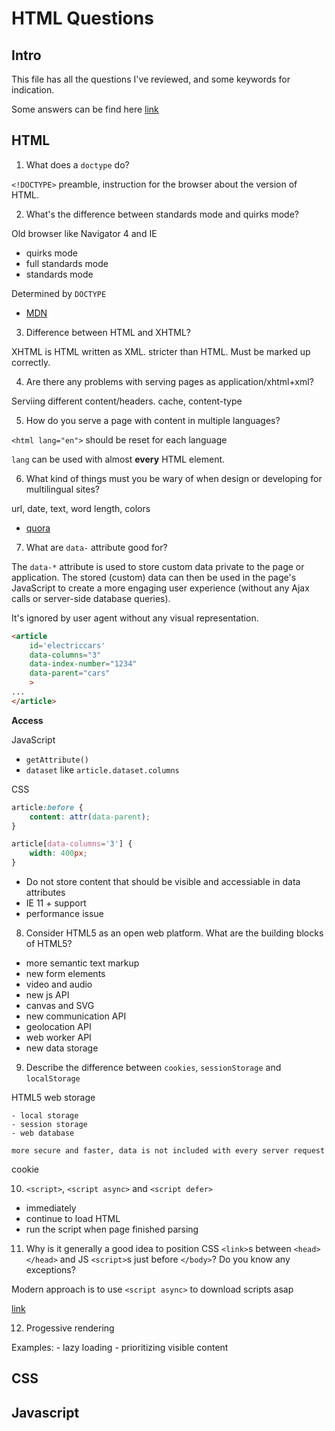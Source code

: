 # HTML Questions

## Intro

This file has all the questions I've reviewed, and some keywords for indication.

Some answers can be find here [link](http://flowerszhong.github.io/2013/11/20/html-questions.html)

## HTML

1. What does a `doctype` do?

`<!DOCTYPE>` preamble, instruction for the browser about the version of HTML.

2. What's the difference between standards mode and quirks mode?

Old browser like Navigator 4 and IE

- quirks mode
- full standards mode
- standards mode

Determined by `DOCTYPE`

- [MDN](https://developer.mozilla.org/en-US/docs/Quirks_Mode_and_Standards_Mode)

3. Difference between HTML and XHTML?

XHTML is HTML written as XML. stricter than HTML. Must be marked up correctly.

4. Are there any problems with serving pages as application/xhtml+xml?

Serviing different content/headers. cache, content-type

5. How do you serve a page with content in multiple languages?

`<html lang="en">` should be reset for each language

`lang` can be used with almost **every** HTML element.

6. What kind of things must you be wary of when design or developing for multilingual sites?

url, date, text, word length, colors

- [quora](https://www.quora.com/What-kind-of-things-one-should-be-wary-of-when-designing-or-developing-for-multilingual-sites)

7. What are `data-` attribute good for?

The `data-*` attribute is used to store custom data private to the page or application.
The stored (custom) data can then be used in the page's JavaScript to create a
more engaging user experience (without any Ajax calls or server-side database queries).

It's ignored by user agent without any visual representation.

```html
<article
    id='electriccars'
    data-columns="3"
    data-index-number="1234"
    data-parent="cars"
    >
...
</article>
```

**Access**

JavaScript

- `getAttribute()`
- `dataset` like `article.dataset.columns`

CSS

```css
article:before {
    content: attr(data-parent);
}

article[data-columns='3'] {
    width: 400px;
}
```

- Do not store content that should be visible and accessiable in data attributes
- IE 11 + support
- performance issue

8. Consider HTML5 as an open web platform. What are the building blocks of HTML5?

- more semantic text markup
- new form elements
- video and audio
- new js API
- canvas and SVG
- new communication API
- geolocation API
- web worker API
- new data storage

9. Describe the difference between `cookies`, `sessionStorage` and `localStorage`

HTML5 web storage

    - local storage
    - session storage
    - web database

    more secure and faster, data is not included with every server request

cookie

10. `<script>`, `<script async>` and `<script defer>`

- immediately
- continue to load HTML
- run the script when page finished parsing

11. Why is it generally a good idea to position CSS `<link>`s between `<head></head>`
and JS `<script>`s just before `</body>`? Do you know any exceptions?

Modern approach is to use `<script async>` to download scripts asap

[link](http://stackoverflow.com/questions/436411/where-is-the-best-place-to-put-script-tags-in-html-markup)

12. Progessive rendering

Examples:
    - lazy loading
    - prioritizing visible content

## CSS

## Javascript



